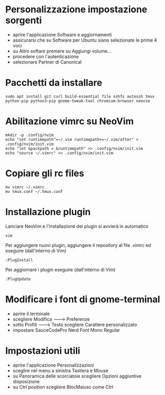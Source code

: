 # Personalizzazione impostazione sorgenti
- aprire l'applicazione Software e aggiornamenti
- assicurarsi che su Software per Ubuntu siano selezionate le prime 4 voci
- su Altro softare premere su Aggiungi volume...
- procedere con l'autenticazione
- selezionare Partner di Canonical


# Pacchetti da installare
```
sudo apt install git curl build-essential file sshfs autossh tmux python-pip python3-pip gnome-tweak-tool chromium-browser neovim
```



# Abilitazione vimrc su NeoVim
```
mkdir -p .config/nvim
echo "set runtimepath^=~/.vim runtimepath+=~/.vim/after" > .config/nvim/init.vim
echo "let &packpath = &runtimepath" >> .config/nvim/init.vim
echo "source ~/.vimrc" >> .config/nvim/init.vim
```


# Copiare gli rc files
```
mv vimrc ~/.vimrc
mv tmux.conf ~/.tmux.conf
```


# Installazione plugin
Lanciare NeoVim e l'installazione dei plugin si avvierà in automatico
```
vim
```
Per aggiungere nuovi plugin, aggiungere il repository al file .vimrc ed eseguire (dall'interno di Vim)
```
:PlugInstall
```
Per aggiornare i plugin eseguire (dall'interno di Vim)
```
:PlugUpdate
```


# Modificare i font di gnome-terminal
- aprire il terminale
- scegliere Modifica ---> Preferenze
- sotto Profili ---> Testo scegliere Carattere personalizzato
- impostare SauceCodePro Nerd Font Mono Regular


# Impostazioni utili
- aprire l'applicazione Personalizzazioni
- sceglire nel menu a sinistra Tastiera e Mouse
- su Panoramica delle scorciatoie scegliere Opzioni aggiuntive disposizione
- su Ctrl position scegliere BlocMaiusc come Ctrl
